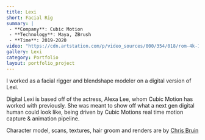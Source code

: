 ```yaml
---
title: Lexi
short: Facial Rig
summary: |
 - **Company**: Cubic Motion
 - **Technology**: Maya, ZBrush
 - **Time**: 2019-2020
video: "https://cdn.artstation.com/p/video_sources/000/354/018/rom-4k-1minute-mq.mp4"
gallery: Lexi
category: Portfolio
layout: portfolio_project
---
```


<div class="project-info" markdown="1">

I worked as a facial rigger and blendshape modeler on a digital version of Lexi.

Digital Lexi is based off of the actress, Alexa Lee, whom Cubic Motion has worked with previously. She was meant to show off what a next gen digital human could look like, being driven by Cubic Motions real time motion capture & animation pipeline.

Character model, scans, textures, hair groom and renders are by [Chris Bruin](https://www.artstation.com/chrisbruin)



</div>